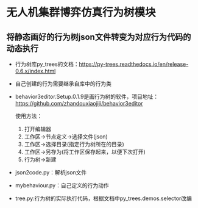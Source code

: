 # 无人机集群博弈仿真行为树模块

## 将静态画好的行为树json文件转变为对应行为代码的动态执行

* 行为树库py_trees的文档：https://py-trees.readthedocs.io/en/release-0.6.x/index.html  

* 自己创建的行为需要继承自库中的行为类

* behavior3editor.Setup.0.1.9是画行为树的软件，项目地址：https://github.com/zhandouxiaojiji/behavior3editor

  使用方法：

  1. 打开编辑器
  2. 工作区->节点定义->选择文件(json)
  3. 工作区->选择目录(指定行为树所在的目录)
  4. 工作区->另存为(将工作区保存起来，以便下次打开)
  5. 行为树->新建

* json2code.py：解析json文件

* mybehaviour.py：自己定义的行为动作

* tree.py:行为树的实际执行代码，根据文档中py_trees.demos.selector改编



